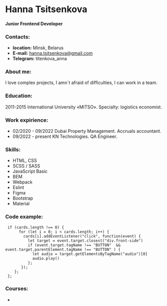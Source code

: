 # Hanna Tsitsenkova
#### Junior Frontend Developer

### Contacts: 
* __location:__ Minsk, Belarus
* __E-mail:__ hanna.tsitsenkova@gmail.com
* __Telegram:__ titenkova_anna


### About me: 
I love complex projects, I amn`t afraid of difficulties, I can work in a team. 


### Education: 
2011-2015 International University «MITSO». Specialty: logistics economist.


### Work expirience: 
* 02/2020 - 09/2022 Dubai Property Management. Accruals accountant.
* 09/2022 - present KN Technologies. QA Engineer.


### Skills: 
* HTML, CSS
* SCSS / SASS
* JavaScript Basic
* BEM
* Webpack
* Eslint
* Figma
* Bootstrap
* Material


### Code example: 
``` 
 if (cards.length !== 0) {
      for (let i = 0; i < cards.length; i++) {  
        cards[i].addEventListener("click", function(event) {
          let target = event.target.closest("div.front-side")
          if (event.target.tagName !== "BUTTON"  && event.target.parentElement.tagName !== "BUTTON" ) {
            let audio = target.getElementsByTagName("audio")[0]
            audio.play()  
          };     
       });
    };
 };
```

### Courses: 
* 